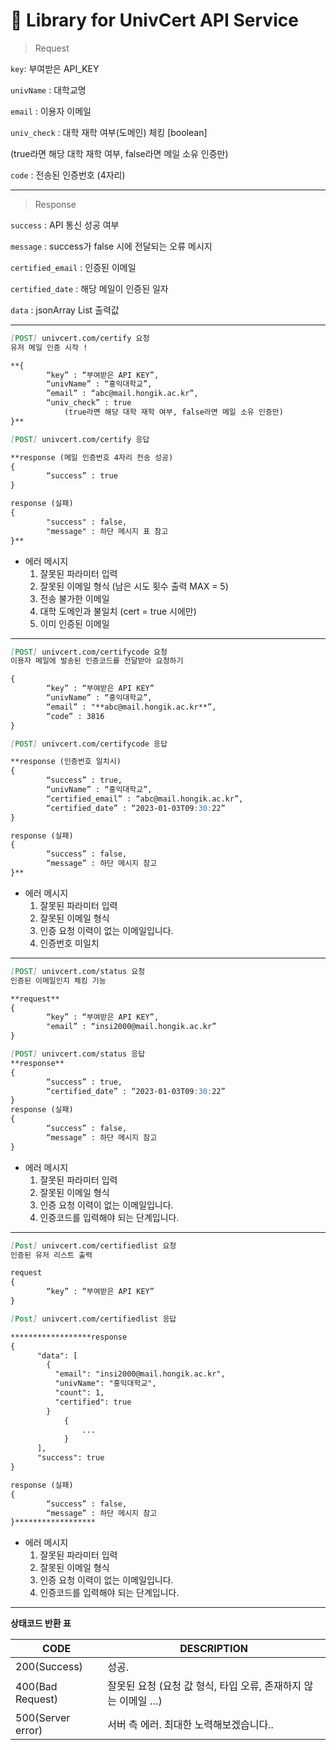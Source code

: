 # 🚀 Library for UnivCert API Service

> Request
> 

`key`: 부여받은 API_KEY

`univName` : 대학교명

`email` : 이용자 이메일

`univ_check` : 대학 재학 여부(도메인) 체킹 [boolean] 

(true라면 해당 대학 재학 여부, false라면 메일 소유 인증만)

`code` : 전송된 인증번호 (4자리)

---

> Response
> 

`success` : API 통신 성공 여부

`message` : success가 false 시에 전달되는 오류 메시지

`certified_email` : 인증된 이메일

`certified_date` : 해당 메일이 인증된 일자

`data` : jsonArray List 출력값

---

```markdown
[POST] univcert.com/certify 요청 
유저 메일 인증 시작 !

**{
		“key” : “부여받은 API KEY”,
		“univName” : “홍익대학교”,
		”email” : “abc@mail.hongik.ac.kr”,
		“univ_check” : true  
			(true라면 해당 대학 재학 여부, false라면 메일 소유 인증만)
}**
```

```markdown
[POST] univcert.com/certify 응답

**response (메일 인증번호 4자리 전송 성공)
{
		“success” : true
}

response (실패) 
{
		"success" : false,
		"message" : 하단 메시지 표 참고
}**
```

- 에러 메시지
    1. 잘못된 파라미터 입력
    2. 잘못된 이메일 형식 (남은 시도 횟수 출력 MAX = 5)
    3. 전송 불가한 이메일
    4. 대학 도메인과 불일치 (cert = true 시에만)
    5. 이미 인증된 이메일

---

```markdown
[POST] univcert.com/certifycode 요청
이용자 메일에 발송된 인증코드를 전달받아 요청하기

{
		“key” : “부여받은 API KEY”
		“univName” : “홍익대학교”,
		“email” : "**abc@mail.hongik.ac.kr**”,
		“code” : 3816
}
```

```markdown
[POST] univcert.com/certifycode 응답

**response (인증번호 일치시)
{
		“success” : true,
		“univName” : “홍익대학교”,
		“certified_email” : “abc@mail.hongik.ac.kr”,
		“certified_date” : “2023-01-03T09:30:22”
}

response (실패)
{
		“success” : false,
		“message” : 하단 메시지 참고
}**
```

- 에러 메시지
    1. 잘못된 파라미터 입력
    2. 잘못된 이메일 형식
    3. 인증 요청 이력이 없는 이메일입니다.
    4. 인증번호 미일치

---

```markdown
[POST] univcert.com/status 요청
인증된 이메일인지 체킹 기능

**request**
{
		“key” : “부여받은 API KEY”,
		"email” : “insi2000@mail.hongik.ac.kr” 
}
```

```markdown
[POST] univcert.com/status 응답
**response**
{
		“success” : true,
		“certified_date” : “2023-01-03T09:30:22”
}
response (실패)
{
		“success” : false,
		“message” : 하단 메시지 참고
}
```

- 에러 메시지
    1. 잘못된 파라미터 입력
    2. 잘못된 이메일 형식
    3. 인증 요청 이력이 없는 이메일입니다.
    4. 인증코드를 입력해야 되는 단계입니다.

---

```markdown
[Post] univcert.com/certifiedlist 요청
인증된 유저 리스트 출력

request
{
		“key” : “부여받은 API KEY”
}
```

```markdown
[Post] univcert.com/certifiedlist 응답

******************response
{
	  "data": [
	    {
	      "email": "insi2000@mail.hongik.ac.kr",
	      "univName": "홍익대학교",
	      "count": 1,
	      "certified": true
	    }
			{
				...
			}
	  ],
	  "success": true
}

response (실패)
{
		“success” : false,
		“message” : 하단 메시지 참고
}******************
```

- 에러 메시지
    1. 잘못된 파라미터 입력
    2. 잘못된 이메일 형식
    3. 인증 요청 이력이 없는 이메일입니다.
    4. 인증코드를 입력해야 되는 단계입니다.

---

**상태코드 반환 표**

| CODE | DESCRIPTION |
| --- | --- |
| 200(Success) | 성공. |
| 400(Bad Request) | 잘못된 요청 (요청 값 형식, 타입 오류, 존재하지 않는 이메일 …) |
| 500(Server error) | 서버 측 에러.  최대한 노력해보겠습니다.. |
